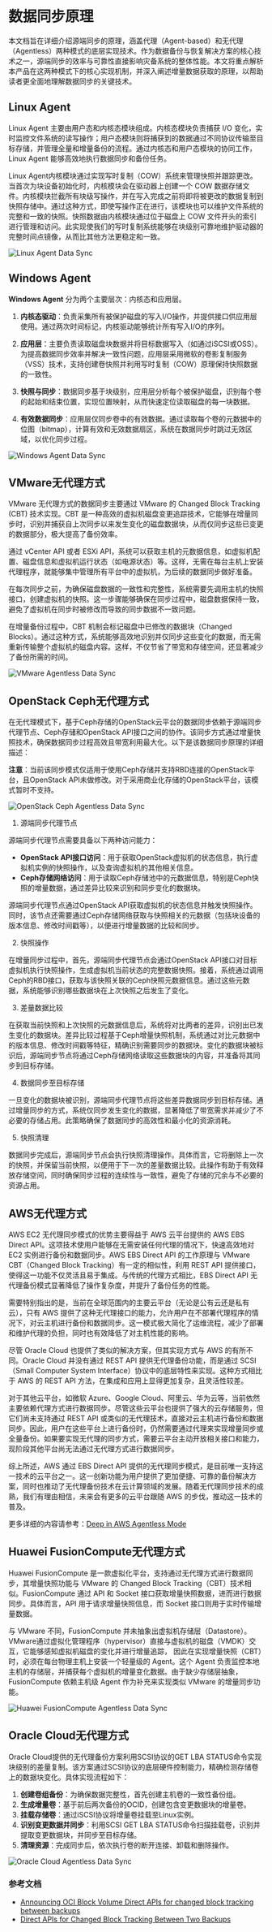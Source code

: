 # 数据同步原理

本⽂档旨在详细介绍源端同步的原理，涵盖代理（Agent-based）和无代理（Agentless）两种模式的底层实现技术。作为数据备份与恢复解决方案的核心技术之一，源端同步的效率与可靠性直接影响灾备系统的整体性能。本文将重点解析本产品在这两种模式下的核心实现机制，并深入阐述增量数据获取的原理，以帮助读者更全面地理解数据同步的关键技术。

## Linux Agent

Linux Agent 主要由用户态和内核态模块组成。内核态模块负责捕获 I/O 变化，实时监控文件系统的读写操作；用户态模块则将捕获到的数据通过不同协议传输至目标存储，并管理全量和增量备份的流程。通过内核态和用户态模块的协同工作，Linux Agent 能够高效地执行数据同步和备份任务。

Linux Agent内核模块通过实现写时复制（COW）系统来管理快照并跟踪更改。当首次为块设备初始化时，内核模块会在驱动器上创建一个 COW 数据存储文件。内核模块拦截所有块级写操作，并在写入完成之前将即将被更改的数据复制到快照存储中。通过这种方式，即使写操作正在进行，该模块也可以维护文件系统的完整和一致的快照。快照数据由内核模块通过位于磁盘上 COW 文件开头的索引进行管理和访问。此实现使我们的写时复制系统能够在块级别可靠地维护驱动器的完整时间点镜像，从而比其他方法更稳定和一致。

![Linux Agent Data Sync](./images/data-sync-fundamentals-1-linux-agent.png)

## Windows Agent

**Windows Agent** 分为两个主要层次：内核态和应用层。

1. **内核态驱动**：负责采集所有被保护磁盘的写入I/O操作，并提供接口供应用层使用。通过两次时间标记，内核驱动能够统计所有写入I/O的序列。
    
2. **应用层**：主要负责读取磁盘块数据并将目标数据写入（如通过iSCSI或OSS）。为提高数据同步效率并解决一致性问题，应用层采用微软的卷影复制服务（VSS）技术，支持创建卷快照并利用写时复制（COW）原理保持快照数据的一致性。
    
3. **快照与同步**：数据同步基于块级别，应用层分析每个被保护磁盘，识别每个卷的起始和结束位置，实现位置映射，从而快速定位读取磁盘的每一块数据。
    
4. **有效数据同步**：应用层仅同步卷中的有效数据。通过读取每个卷的元数据中的位图（bitmap），计算有效和无效数据扇区，系统在数据同步时跳过无效区域，以优化同步过程。

![Windows Agent Data Sync](./images/data-sync-fundamentals-2-windows-agent.png)


## VMware无代理方式

VMware 无代理方式的数据同步主要通过 VMware 的 Changed Block Tracking (CBT) 技术实现。CBT 是一种高效的虚拟机磁盘变更追踪技术，它能够在增量同步时，识别并捕获自上次同步以来发生变化的磁盘数据块，从而仅同步这些已变更的数据部分，极大提高了备份效率。

通过 vCenter API 或者 ESXi API，系统可以获取主机的元数据信息，如虚拟机配置、磁盘信息和虚拟机运行状态（如电源状态）等。这样，无需在每台主机上安装代理程序，就能够集中管理所有平台中的虚拟机，为后续的数据同步做好准备。

在每次同步之前，为确保磁盘数据的一致性和完整性，系统需要先调用主机的快照接口，创建虚拟机的快照。这一步骤能够确保在同步过程中，磁盘数据保持一致，避免了虚拟机在同步时被修改而导致的同步数据不一致问题。

在增量备份过程中，CBT 机制会标记磁盘中已修改的数据块（Changed Blocks）。通过这种方式，系统能够高效地识别并仅同步这些变化的数据，而无需重新传输整个虚拟机的磁盘内容。这样，不仅节省了带宽和存储空间，还显著减少了备份所需的时间。

![VMware Agentless Data Sync](./images/data-sync-fundamentals-3-vmware.png)

## OpenStack Ceph无代理方式

在无代理模式下，基于Ceph存储的OpenStack云平台的数据同步依赖于源端同步代理节点、Ceph存储和OpenStack API接口之间的协作。该同步方式通过增量快照技术，确保数据同步过程高效且带宽利用最大化。以下是该数据同步原理的详细描述：

**注意**：当前该同步模式仅适用于使用Ceph存储并支持RBD连接的OpenStack平台，且OpenStack API未做修改。对于采用商业化存储的OpenStack平台，该模式暂时不支持。

![OpenStack Ceph Agentless Data Sync](./images/data-sync-fundamentals-4-openstack-ceph.png)

1. 源端同步代理节点

源端同步代理节点需要具备以下两种访问能力：

- **OpenStack API接口访问**：用于获取OpenStack虚拟机的状态信息，执行虚拟机实例的快照操作，以及查询虚拟机的其他相关信息。
- **Ceph存储网络访问**：用于读取Ceph存储池中的元数据信息，特别是Ceph快照的增量数据，通过差异比较来识别和同步变化的数据块。

源端同步代理节点通过OpenStack API获取虚拟机的状态信息并触发快照操作。同时，该节点还需要通过Ceph存储网络获取与快照相关的元数据（包括块设备的版本信息、修改时间戳等），以便进行增量数据的比较和同步。

2. 快照操作

在增量同步过程中，首先，源端同步代理节点会通过OpenStack API接口对目标虚拟机执行快照操作，生成虚拟机当前状态的完整数据快照。接着，系统通过调用Ceph的RBD接口，获取与该快照关联的Ceph快照元数据信息。通过这些元数据，系统能够识别哪些数据块在上次快照之后发生了变化。

3. 差量数据比较

在获取当前快照和上次快照的元数据信息后，系统将对比两者的差异，识别出已发生变化的数据块。差异比较过程基于Ceph增量快照机制，系统通过对比元数据中的版本信息、修改时间戳等特征，精确识别需要同步的数据块。变化的数据块被标识后，源端同步节点将通过Ceph存储网络读取这些数据块的内容，并准备将其同步到目标存储。

4. 数据同步至目标存储

一旦变化的数据块被识别，源端同步代理节点将这些差异数据同步到目标存储。通过增量同步的方式，系统仅同步发生变化的数据，显著降低了带宽需求并减少了不必要的存储占用。此策略确保了数据同步的高效性和最小化的资源消耗。

5. 快照清理

数据同步完成后，源端同步节点会执行快照清理操作。具体而言，它将删除上一次的快照，并保留当前快照，以便用于下一次的差量数据比较。此操作有助于有效释放存储空间，同时确保同步过程的连续性与一致性，避免了存储的冗余与不必要的资源占用。

## AWS无代理方式

AWS EC2 无代理同步模式的优势主要得益于 AWS 云平台提供的 AWS EBS Direct API。这项技术使用户能够在无需安装任何代理的情况下，快速高效地对 EC2 实例进行备份和数据同步。AWS EBS Direct API 的工作原理与 VMware CBT（Changed Block Tracking）有一定的相似性，利用 REST API 提供接口，使得这一功能不仅灵活且易于集成。与传统的代理方式相比，EBS Direct API 无代理备份模式显著降低了操作复杂度，并提升了备份任务的性能。

需要特别指出的是，当前在全球范围内的主要云平台（无论是公有云还是私有云），只有 AWS 提供了这种无代理接口的能力，允许用户在不部署代理程序的情况下，对云主机进行备份和数据同步。这一模式极大简化了运维流程，减少了部署和维护代理的负担，同时也有效降低了对主机性能的影响。

尽管 Oracle Cloud 也提供了类似的解决方案，但其实现方式与 AWS 的有所不同。Oracle Cloud 并没有通过 REST API 提供无代理备份功能，而是通过 SCSI（Small Computer System Interface）协议中的底层特性来实现。这种方式相比于 AWS 的 REST API 方法，在集成和应用上显得更加复杂，且灵活性较差。

对于其他云平台，如微软 Azure、Google Cloud、阿里云、华为云等，当前依然主要依赖代理方式进行数据同步。尽管这些云平台也提供了强大的云存储服务，但它们尚未支持通过 REST API 或类似的无代理技术，直接对云主机进行备份和数据同步。因此，用户在这些平台上进行备份时，仍然需要通过代理来实现增量同步或全量备份。如果要实现无代理的同步方式，需要云平台主动开放相关接口和能力，现阶段其他平台尚无法通过无代理方式进行数据同步。

综上所述，AWS 通过 EBS Direct API 提供的无代理同步模式，是目前唯一支持这一技术的云平台之一。这一创新功能为用户提供了更加便捷、可靠的备份解决方案，同时也推动了无代理备份技术在云计算领域的发展。随着无代理同步技术的成熟，我们有理由相信，未来会有更多的云平台跟随 AWS 的步伐，推动这一技术的普及。

更多详细的内容请参考：[Deep in AWS Agentless Mode](../../../userguide/presales/aws-agentless-mode-cost-calculator.md)

## Huawei FusionCompute无代理方式

Huawei FusionCompute 是一款虚拟化平台，支持通过无代理方式进行数据同步，其增量快照功能与 VMware 的 Changed Block Tracking（CBT）技术相似。FusionCompute 通过 API 和 Socket 接口获取增量快照数据，进而进行数据同步。具体而言，API 用于请求增量快照信息，而 Socket 接口则用于实时传输增量数据。


与 VMware 不同，FusionCompute 并未抽象出虚拟机存储层（Datastore）。VMware通过虚拟化管理程序（hypervisor）直接与虚拟机的磁盘（VMDK）交互，它能够感知虚拟机磁盘的变化并进行增量追踪， 因此在实现增量快照（CBT）时，必须在每台物理主机上安装一个轻量级的 Agent。这个 Agent 负责监控本地主机的存储层，并捕获每个虚拟机的增量变化数据。由于缺少存储层抽象，FusionCompute 依赖主机级 Agent 作为补充来实现类似 VMware 的增量同步功能。

![Huawei FusionCompute Agentless Data Sync](./images/data-sync-fundamentals-5-huawei-fusioncompute.png)

## Oracle Cloud无代理方式

Oracle Cloud提供的无代理备份方案利用SCSI协议的GET LBA STATUS命令实现块级别的差量复制。该方案通过SCSI协议的底层硬件控制能力，精确检测存储卷上的数据块变化。具体实现流程如下：

1. **创建卷组备份**：为确保数据完整性，首先创建主机卷的一致性备份组。
2. **生成增量卷**：基于前后两次备份的OCID，创建包含变更数据块的增量卷。
3. **挂载存储卷**：通过iSCSI协议将增量卷挂载至Linux实例。
4. **识别变更数据并同步**：利用SCSI GET LBA STATUS命令扫描挂载卷，识别并提取变更数据块，并同步至目标存储。
5. **清理资源**：完成同步后，依次执行卷的断开连接、卸载和删除操作。

![Oracle Cloud Agentless Data Sync](./images/data-sync-fundamentals-6-oracle-cloud.png)

### 参考文档

- [Announcing OCI Block Volume Direct APIs for changed block tracking between backups](https://www.oracle.com/news/announcement/announcement-triton-2024-09-10/)
- [Direct APIs for Changed Block Tracking Between Two Backups](https://docs.oracle.com/en-us/iaas/Content/Block/Tasks/restoringdeltabetweenbackups.htm)
